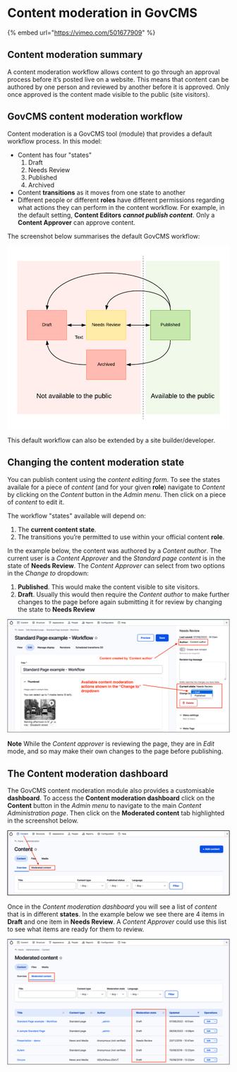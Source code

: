 # Content moderation in GovCMS

{% embed url="https://vimeo.com/501677909" %}

## Content moderation summary

A content moderation workflow allows content to go through an approval process before it’s posted live on a website. This means that content can be authored by one person and reviewed by another before it is approved. Only once approved is the content made visible to the public \(site visitors\).

## GovCMS content moderation workflow

Content moderation is a GovCMS tool \(module\) that provides a default workflow process. In this model:

* Content has four "states"
	1. Draft
	2. Needs Review
	3. Published
	4. Archived
* Content **transitions** as it moves from one state to another
* Different people or different **roles** have different permissions regarding what actions they can perform in the content workflow. For example, in the default setting, **Content Editors** **_cannot publish content_**. Only a  **Content Approver** can approve content.

The screenshot below summarises the default GovCMS workflow:

![](../.gitbook/assets/Unit-5-Content-Moderation-Workflow.png)

This default workflow can also be extended by a site builder/developer.

## Changing the content moderation state

You can publish content using the _content editing form_. To see the states availale for a piece of _content_ \(and for your given **role**\) navigate to _Content_ by clicking on the _Content_ button in the _Admin menu_. Then click on a piece of _content_ to edit it.

The workflow "states" available will depend on:

1. The **current content state**.
2. The transitions you’re permitted to use within your official content **role**.

In the example below, the content was authored by a _Content author_. The current user is a _Content Approver_ and the _Standard page content_ is in the state of **Needs Review**. The _Content Approver_ can select from two options in the _Change to_ dropdown: 

1. **Published**. This would make the content visible to site visitors.
2. **Draft**. Usually this would then require the _Content author_ to make further changes to the page before again submitting it for review by changing the state to **Needs Review**

![](../.gitbook/assets/Unit-5-Content-Moderation-2.png)

**Note** While the _Content approver_ is reviewing the page, they are in _Edit_ mode, and so may make their own changes to the page before publishing.

## The Content moderation dashboard

The GovCMS content moderation module also provides a customisable **dashboard**. To access the **Content moderation dashboard** click on the **Content** button in the _Admin menu_ to navigate to the main _Content Administration page_. Then click on the **Moderated content** tab highlighted in the screenshot below.

![](../.gitbook/assets/Unit-5-Content-Moderation-3.png)

Once in the _Content moderation dashboard_ you will see a list of _content_ that is in different **states**. In the example below we see there are 4 items in **Draft** and one item in **Needs Review**. A _Content Approver_ could use this list to see what items are ready for them to review.

![](../.gitbook/assets/Unit-5-Content-Moderation-4.png)
